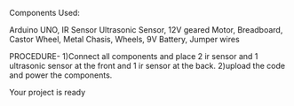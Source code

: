 Components Used:

Arduino UNO, 
IR Sensor
Ultrasonic Sensor,
12V geared Motor,
Breadboard,
Castor Wheel,
Metal Chasis,
Wheels,
9V Battery,
Jumper wires

PROCEDURE-
  1)Connect all components and place 2 ir sensor and 1 ultrasonic sensor at the front and 1 ir sensor at the back.
  2)upload the code and power the components.
 
  Your project is ready

